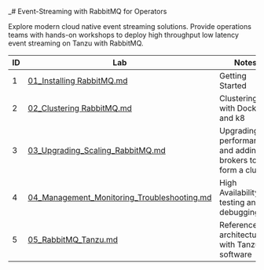 _# Event-Streaming with RabbitMQ for Operators


Explore modern cloud native event streaming solutions. 
Provide operations teams with hands-on workshops to deploy
high throughput low latency event streaming  on Tanzu with RabbitMQ.

| ID | Lab                                                                                        | Notes                                                        |
|----|--------------------------------------------------------------------------------------------|--------------------------------------------------------------|
| 1  | [01_Installing RabbitMQ.md](01_Installing%20RabbitMQ.md)                                   | Getting Started                                              |
| 2  | [02_Clustering RabbitMQ.md](02_Clustering%20RabbitMQ.md)                                   | Clustering with Docker and k8                                |
| 3  | [03_Upgrading_Scaling_RabbitMQ.md](03_Upgrading_Scaling_RabbitMQ.md)                       | Upgrading, performances and adding brokers to form a cluster |
| 4  | [04_Management_Monitoring_Troubleshooting.md](04_Management_Monitoring_Troubleshooting.md) | High Availability testing and debugging                      |
| 5  | [05_RabbitMQ_Tanzu.md](05_RabbitMQ_Tanzu.md)                                               | Reference architecture with Tanzu software                   |_ 